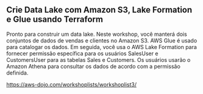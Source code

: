 ## Crie Data Lake com Amazon S3, Lake Formation e Glue usando Terraform

Pronto para construir um data lake. 
Neste workshop, você manterá dois conjuntos de dados de vendas e clientes no Amazon S3. AWS Glue é usado para catalogar os dados. Em seguida, você usa o AWS Lake Formation para fornecer permissão específica para os usuários SalesUser e CustomersUser para as tabelas Sales e Customers. Os usuários usarão o Amazon Athena para consultar os dados de acordo com a permissão definida.

https://aws-dojo.com/workshoplists/workshoplist3/


